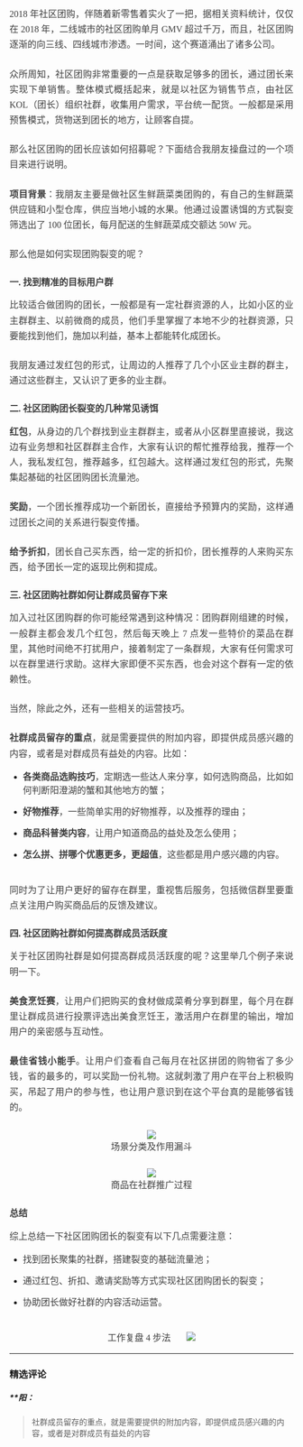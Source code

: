 <p style="line-height: 1.75em; text-align: justify;"></p>
<p style="text-align:justify;line-height: 1.7;margin-bottom: 0pt;margin-top: 0pt;font-size: 11pt;color: #494949;"><span style="color: rgb(63, 63, 63); font-family: 微软雅黑, &quot;Microsoft YaHei&quot;; font-size: 16px;">2018 年社区团购，伴随着新零售着实火了一把，据相关资料统计，仅仅在 2018 年，二线城市的社区团购单月 GMV 超过千万，而且，社区团购逐渐的向三线、四线城市渗透。一时间，这个赛道涌出了诸多公司。</span><br></p>
<p style="text-align:justify;line-height: 1.7;margin-bottom: 0pt;margin-top: 0pt;font-size: 11pt;color: #494949;"><br></p>
<p style="text-align:justify;line-height: 1.7;margin-bottom: 0pt;margin-top: 0pt;font-size: 11pt;color: #494949;"><span style="color: rgb(63, 63, 63); font-size: 16px; font-family: 微软雅黑, &quot;Microsoft YaHei&quot;;">众所周知，社区团购非常重要的一点是获取足够多的团长，通过团长来实现下单销售。整体模式概括起来，就是以社区为销售节点，由社区 KOL（团长）组织社群，收集用户需求，平台统一配货。一般都是采用预售模式，货物送到团长的地方，让顾客自提。</span></p>
<p style="text-align:justify;line-height: 1.7;margin-bottom: 0pt;margin-top: 0pt;font-size: 11pt;color: #494949;"><br></p>
<p style="text-align:justify;line-height: 1.7;margin-bottom: 0pt;margin-top: 0pt;font-size: 11pt;color: #494949;"><span style="color: rgb(63, 63, 63); font-size: 16px; font-family: 微软雅黑, &quot;Microsoft YaHei&quot;;">那么社区团购的团长应该如何招募呢？下面结合我朋友操盘过的一个项目来进行说明。</span></p>
<p style="text-align:justify;line-height: 1.7;margin-bottom: 0pt;margin-top: 0pt;font-size: 11pt;color: #494949;"><br></p>
<p style="text-align:justify;line-height: 1.7;margin-bottom: 0pt;margin-top: 0pt;font-size: 11pt;color: #494949;"><span style="color: rgb(63, 63, 63); font-size: 16px; font-family: 微软雅黑, &quot;Microsoft YaHei&quot;;"><strong>项目背景</strong>：我朋友主要是做社区生鲜蔬菜类团购的，有自己的生鲜蔬菜供应链和小型仓库，供应当地小城的水果。他通过设置诱饵的方式裂变筛选出了 100 位团长，每月配送的生鲜蔬菜成交额达 50W 元。</span></p>
<p style="text-align:justify;line-height: 1.7;margin-bottom: 0pt;margin-top: 0pt;font-size: 11pt;color: #494949;"><br></p>
<p style="text-align:justify;line-height: 1.7;margin-bottom: 0pt;margin-top: 0pt;font-size: 11pt;color: #494949;"><span style="color: rgb(63, 63, 63); font-size: 16px; font-family: 微软雅黑, &quot;Microsoft YaHei&quot;;">那么他是如何实现团购裂变的呢？</span></p>
<h3><p><span style="color: rgb(63, 63, 63); font-size: 16px; font-family: 微软雅黑, &quot;Microsoft YaHei&quot;;">一. 找到精准的目标用户群</span></p></h3>
<p style="text-align:justify;line-height: 1.7;margin-bottom: 0pt;margin-top: 0pt;font-size: 11pt;color: #494949;"><span style="color: rgb(63, 63, 63); font-size: 16px; font-family: 微软雅黑, &quot;Microsoft YaHei&quot;;">比较适合做团购的团长，一般都是有一定社群资源的人，比如小区的业主群群主、以前微商的成员，他们手里掌握了本地不少的社群资源，只要能找到他们，施加以利益，基本上都能转化成团长。</span></p>
<p style="text-align:justify;line-height: 1.7;margin-bottom: 0pt;margin-top: 0pt;font-size: 11pt;color: #494949;"><br></p>
<p style="text-align:justify;line-height: 1.7;margin-bottom: 0pt;margin-top: 0pt;font-size: 11pt;color: #494949;"><span style="color: rgb(63, 63, 63); font-size: 16px; font-family: 微软雅黑, &quot;Microsoft YaHei&quot;;">我朋友通过发红包的形式，让周边的人推荐了几个小区业主群的群主，通过这些群主，又认识了更多的业主群。</span></p>
<h3><p><span style="color: rgb(63, 63, 63); font-size: 16px; font-family: 微软雅黑, &quot;Microsoft YaHei&quot;;">二. 社区团购团长裂变的几种常见诱饵</span></p></h3>
<p style="text-align:justify;line-height: 1.7;margin-bottom: 0pt;margin-top: 0pt;font-size: 11pt;color: #494949;"><span style="color: rgb(63, 63, 63); font-size: 16px; font-family: 微软雅黑, &quot;Microsoft YaHei&quot;;"><strong>红包</strong>，从身边的几个群找到业主群群主，或者从小区群里直接说，我这边有业务想和社区群群主合作，大家有认识的帮忙推荐给我，推荐一个人，我私发红包，推荐越多，红包越大。这样通过发红包的形式，先聚集起基础的社区团购团长流量池。</span></p>
<p style="text-align:justify;line-height: 1.7;margin-bottom: 0pt;margin-top: 0pt;font-size: 11pt;color: #494949;"><br></p>
<p style="text-align:justify;line-height: 1.7;margin-bottom: 0pt;margin-top: 0pt;font-size: 11pt;color: #494949;"><span style="color: rgb(63, 63, 63); font-size: 16px; font-family: 微软雅黑, &quot;Microsoft YaHei&quot;;"><strong>奖励</strong>，一个团长推荐成功一个新团长，直接给予预算内的奖励，这样通过团长之间的关系进行裂变传播。</span></p>
<p style="text-align:justify;line-height: 1.7;margin-bottom: 0pt;margin-top: 0pt;font-size: 11pt;color: #494949;"><br></p>
<p style="text-align:justify;line-height: 1.7;margin-bottom: 0pt;margin-top: 0pt;font-size: 11pt;color: #494949;"><span style="color: rgb(63, 63, 63); font-size: 16px; font-family: 微软雅黑, &quot;Microsoft YaHei&quot;;"><strong>给予折扣</strong>，团长自己买东西，给一定的折扣价，团长推荐的人来购买东西，给予团长一定的返现比例和提成。</span></p>
<h3><p><span style="color: rgb(63, 63, 63); font-size: 16px; font-family: 微软雅黑, &quot;Microsoft YaHei&quot;;">三. 社区团购社群如何让群成员留存下来</span></p></h3>
<p style="text-align:justify;line-height: 1.7;margin-bottom: 0pt;margin-top: 0pt;font-size: 11pt;color: #494949;"><span style="color: rgb(63, 63, 63); font-size: 16px; font-family: 微软雅黑, &quot;Microsoft YaHei&quot;;">加入过社区团购群的你可能经常遇到这种情况：团购群刚组建的时候，一般群主都会发几个红包，然后每天晚上 7 点发一些特价的菜品在群里，其他时间绝不打扰用户，接着制定了一条群规，大家有任何需求可以在群里进行求助。这样大家即便不买东西，也会对这个群有一定的依赖性。</span></p>
<p style="text-align:justify;line-height: 1.7;margin-bottom: 0pt;margin-top: 0pt;font-size: 11pt;color: #494949;"><br></p>
<p style="text-align:justify;line-height: 1.7;margin-bottom: 0pt;margin-top: 0pt;font-size: 11pt;color: #494949;"><span style="color: rgb(63, 63, 63); font-size: 16px; font-family: 微软雅黑, &quot;Microsoft YaHei&quot;;">当然，除此之外，还有一些相关的运营技巧。</span></p>
<p style="text-align:justify;line-height: 1.7;margin-bottom: 0pt;margin-top: 0pt;font-size: 11pt;color: #494949;"><br></p>
<p style="text-align:justify;line-height: 1.7;margin-bottom: 0pt;margin-top: 0pt;font-size: 11pt;color: #494949;"><span style="color: rgb(63, 63, 63); font-size: 16px; font-family: 微软雅黑, &quot;Microsoft YaHei&quot;;"><strong>社群成员留存的重点</strong>，就是需要提供的附加内容，即提供成员感兴趣的内容，或者是对群成员有益处的内容。比如：</span></p>
<ul>
 <li><p><span style="color: rgb(63, 63, 63); font-size: 16px; font-family: 微软雅黑, &quot;Microsoft YaHei&quot;;"><strong>各类商品选购技巧</strong>，定期选一些达人来分享，如何选购商品，比如如何判断阳澄湖的蟹和其他地方的蟹；</span></p></li>
 <li><p><span style="color: rgb(63, 63, 63); font-size: 16px; font-family: 微软雅黑, &quot;Microsoft YaHei&quot;;"><strong>好物推荐</strong>，一些简单实用的好物推荐，以及推荐的理由；</span></p></li>
 <li><p><span style="color: rgb(63, 63, 63); font-size: 16px; font-family: 微软雅黑, &quot;Microsoft YaHei&quot;;"><strong>商品科普类内容</strong>，让用户知道商品的益处及怎么使用；</span></p></li>
 <li><p><span style="color: rgb(63, 63, 63); font-size: 16px; font-family: 微软雅黑, &quot;Microsoft YaHei&quot;;"><strong>怎么拼、拼哪个优惠更多，更超值</strong>，这些都是用户感兴趣的内容。</span></p></li>
</ul>
<p style="text-align:justify;line-height: 1.7;margin-bottom: 0pt;margin-top: 0pt;font-size: 11pt;color: #494949;"><br></p>
<p style="text-align:justify;line-height: 1.7;margin-bottom: 0pt;margin-top: 0pt;font-size: 11pt;color: #494949;"><span style="color: rgb(63, 63, 63); font-size: 16px; font-family: 微软雅黑, &quot;Microsoft YaHei&quot;;">同时为了让用户更好的留存在群里，重视售后服务，包括微信群里要重点关注用户购买商品后的反馈及建议。</span></p>
<h3><p><span style="color: rgb(63, 63, 63); font-size: 16px; font-family: 微软雅黑, &quot;Microsoft YaHei&quot;;">四. 社区团购社群如何提高群成员活跃度</span></p></h3>
<p style="text-align:justify;line-height: 1.7;margin-bottom: 0pt;margin-top: 0pt;font-size: 11pt;color: #494949;"><span style="color: rgb(63, 63, 63); font-size: 16px; font-family: 微软雅黑, &quot;Microsoft YaHei&quot;;">关于社区团购社群是如何提高群成员活跃度的呢？这里举几个例子来说明一下。</span></p>
<p style="text-align:justify;line-height: 1.7;margin-bottom: 0pt;margin-top: 0pt;font-size: 11pt;color: #494949;"><br></p>
<p style="text-align:justify;line-height: 1.7;margin-bottom: 0pt;margin-top: 0pt;font-size: 11pt;color: #494949;"><span style="color: rgb(63, 63, 63); font-size: 16px; font-family: 微软雅黑, &quot;Microsoft YaHei&quot;;"><strong>美食烹饪赛</strong>，让用户们把购买的食材做成菜肴分享到群里，每个月在群里让群成员进行投票评选出美食烹饪王，激活用户在群里的输出，增加用户的亲密感与互动性。</span></p>
<p style="text-align:justify;line-height: 1.7;margin-bottom: 0pt;margin-top: 0pt;font-size: 11pt;color: #494949;"><br></p>
<p style="text-align:justify;line-height: 1.7;margin-bottom: 0pt;margin-top: 0pt;font-size: 11pt;color: #494949;"><span style="color: rgb(63, 63, 63); font-size: 16px; font-family: 微软雅黑, &quot;Microsoft YaHei&quot;;"><strong>最佳省钱小能手</strong>。让用户们查看自己每月在社区拼团的购物省了多少钱，省的最多的，可以奖励一份礼物。这就刺激了用户在平台上积极购买，吊起了用户的参与性，也让用户意识到在这个平台真的是能够省钱的。</span></p>
<p style="text-align:justify;line-height: 1.7;margin-bottom: 0pt;margin-top: 0pt;font-size: 11pt;color: #494949;"><span style="color: rgb(63, 63, 63); font-size: 16px; font-family: 微软雅黑, &quot;Microsoft YaHei&quot;;"><br></span></p>
<p style="text-align: center; line-height: 1.7; margin-bottom: 0pt; margin-top: 0pt; font-size: 11pt; color: rgb(73, 73, 73);"><span style="color: rgb(63, 63, 63); font-size: 16px; font-family: 微软雅黑, &quot;Microsoft YaHei&quot;;"><img src="https://s0.lgstatic.com/i/image3/M01/0B/BA/Ciqah16NZaeACwNSAAH8Rp8Sj9s914.png"></span></p>
<p style="text-align: center; line-height: 1.7; margin-bottom: 0pt; margin-top: 0pt; font-size: 11pt; color: rgb(73, 73, 73);"><span style="color: rgb(63, 63, 63); font-size: 16px; font-family: 微软雅黑, &quot;Microsoft YaHei&quot;;">场景分类及作用漏斗</span></p>
<p style="text-align:justify;line-height: 1.7;margin-bottom: 0pt;margin-top: 0pt;font-size: 11pt;color: #494949;"><br></p>
<p style="text-align: center; line-height: 1.7; margin-bottom: 0pt; margin-top: 0pt; font-size: 11pt; color: rgb(73, 73, 73);"><img src="https://s0.lgstatic.com/i/image3/M01/84/D0/Cgq2xl6NZaiAV0MBAAFm4c_Xi2g907.png" style="color: rgb(63, 63, 63); font-family: 微软雅黑, &quot;Microsoft YaHei&quot;; font-size: 16px;"><br></p>
<p style="text-align: center; line-height: 1.7; margin-bottom: 0pt; margin-top: 0pt; font-size: 11pt; color: rgb(73, 73, 73);"><span style="color: rgb(63, 63, 63); font-size: 16px; font-family: 微软雅黑, &quot;Microsoft YaHei&quot;;">商品在社群推广过程</span></p>
<h3><p><span style="color: rgb(63, 63, 63); font-size: 16px; font-family: 微软雅黑, &quot;Microsoft YaHei&quot;;">总结</span></p></h3>
<p style="text-align:justify;line-height: 1.7;margin-bottom: 0pt;margin-top: 0pt;font-size: 11pt;color: #494949;"><span style="color: rgb(63, 63, 63); font-size: 16px; font-family: 微软雅黑, &quot;Microsoft YaHei&quot;;">综上总结一下社区团购团长的裂变有以下几点需要注意：</span></p>
<ul>
 <li><p><span style="color: rgb(63, 63, 63); font-size: 16px; font-family: 微软雅黑, &quot;Microsoft YaHei&quot;;">找到团长聚集的社群，搭建裂变的基础流量池；</span></p></li>
 <li><p><span style="color: rgb(63, 63, 63); font-size: 16px; font-family: 微软雅黑, &quot;Microsoft YaHei&quot;;">通过红包、折扣、邀请奖励等方式实现社区团购团长的裂变；</span></p></li>
 <li><p><span style="color: rgb(63, 63, 63); font-size: 16px; font-family: 微软雅黑, &quot;Microsoft YaHei&quot;;">协助团长做好社群的内容活动运营。</span></p></li>
</ul>
<p style="text-align:justify;line-height: 1.7;margin-bottom: 0pt;margin-top: 0pt;font-size: 11pt;color: #494949;"><br></p>
<p style="text-align:center;line-height: 1.7;margin-bottom: 0pt;margin-top: 0pt;font-size: 11pt;color: #494949;"><span style="color: rgb(63, 63, 63); font-size: 16px; font-family: 微软雅黑, &quot;Microsoft YaHei&quot;;">工作复盘 4 步法</span><span style="color: rgb(63, 63, 63); font-family: 微软雅黑, &quot;Microsoft YaHei&quot;; font-size: 16px; text-align: justify;">&nbsp; &nbsp; &nbsp; &nbsp;</span><img src="https://s0.lgstatic.com/i/image3/M01/84/D0/Cgq2xl6NZaiARMQcAADp2412X8U563.png" style="color: rgb(63, 63, 63); font-family: 微软雅黑, &quot;Microsoft YaHei&quot;; font-size: 16px; text-align: justify;"></p>

---

### 精选评论

##### **阳：
> 社群成员留存的重点，就是需要提供的附加内容，即提供成员感兴趣的内容，或者是对群成员有益处的内容

